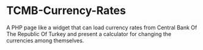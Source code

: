 # TCMB-Currency-Rates
A PHP page like a widget that can load currency rates from Central Bank Of The Republic Of Turkey and present a calculator for changing the currencies among themselves. 
